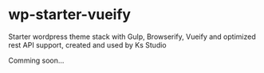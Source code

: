 # wp-starter-vueify
Starter wordpress theme stack with Gulp, Browserify, Vueify and optimized rest API support, created and used by Ks Studio

Comming soon...
